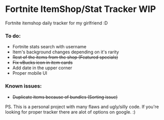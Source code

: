 # Fortnite ItemShop/Stat Tracker WIP
Fortnite itemshop daily tracker for my girlfriend :D

### To do:
- Fortnite stats search with username
- Item's background changes depending on it's rarity
- ~~Rest of the items from the shop (Featured specials)~~
- ~~Fix vBucks icon in item cards~~
- Add date in the upper corner
- Proper mobile UI

### Known issues:
- ~~Duplicate items because of bundles (Sorting issue)~~

PS. This is a personal project with many flaws and ugly/silly code.
If you're looking for proper tracker there are alot of options on google. :)
